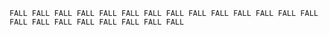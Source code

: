 `FALL FALL FALL FALL FALL FALL FALL FALL FALL FALL FALL FALL FALL FALL FALL FALL FALL FALL FALL FALL FALL FALL`

